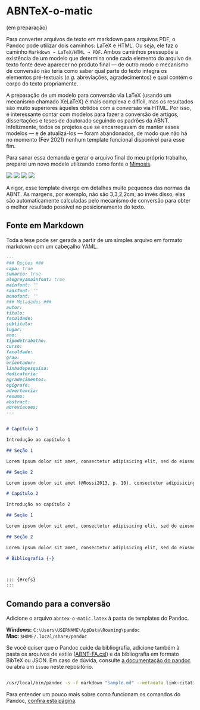 # ABNTeX-o-matic

(em preparação)

Para converter arquivos de texto em markdown para arquivos PDF, o Pandoc pode utilizar dois caminhos: LaTeX e HTML. Ou seja, ele faz o caminho `Markdown → LaTeX/HTML → PDF`. Ambos caminhos pressupõe a existência de um modelo que determina onde cada elemento do arquivo de texto fonte deve aparecer no produto final — de outro modo o mecanismo de conversão não teria como saber qual parte do texto integra os elementos pré-textuais (*e.g.* abreviações, agradecimentos) e qual contém o corpo do texto propriamente.  

A preparação de um modelo para conversão via LaTeX (usando um mecanismo chamado XeLaTeX) é mais complexa e difícil, mas os resultados são muito superiores àqueles obtidos com a conversão via HTML. Por isso, é interessante contar com modelos para fazer a conversão de artigos, dissertações e teses de doutorado seguindo os padrões da ABNT. Infelizmente, todos os projetos que se encarregavam de manter esses modelos — e de atualizá-los — foram abandonados, de modo que não há no momento (Fev 2021) nenhum template funcional disponível para esse fim.  

Para sanar essa demanda e gerar o arquivo final do meu próprio trabalho, preparei um novo modelo utilizando como fonte o [Mimosis](https://github.com/Pseudomanifold/latex-mimosis).  

![](/Samples/2021-02-17_20-00-08.png)
![](/Samples/2021-02-17_19-56-59.png)
![](/Samples/2021-02-17_19-57-26.png)
![](/Samples/2021-02-17_19-57-42.png)

A rigor, esse template diverge em detalhes muito pequenos das normas da ABNT. As margens, por exemplo, não são 3,3,2,2cm; ao invés disso, elas são automaticamente calculadas pelo mecanismo de conversão para obter o melhor resultado possível no posicionamento do texto.  

## Fonte em Markdown

Toda a tese pode ser gerada a partir de um simples arquivo em formato markdown com um cabeçalho YAML.

```markdown
---
### Opções ###
capa: true
sumario: true
alegreyamainfont: true
mainfont: ''
sansfont: ''
monofont: ''
### Metadados ###
autor:
titulo:
faculdade:
subtitulo:
lugar:
ano:
tipodetrabalho:
curso:
faculdade:
grau:
orientador:
linhadepesquisa:
dedicatoria:
agradecimentos:
epigrafe:
advertencia:
resumo:
abstract:
abreviacoes:  
---


# Capítulo 1

Introdução ao capítulo 1

## Seção 1

Lorem ipsum dolor sit amet, consectetur adipisicing elit, sed do eiusmod tempor incididunt ut labore et dolore magna aliqua. Ut enim ad minim veniam, quis nostrud exercitation ullamco laboris nisi ut aliquip ex ea commodo consequat. Duis aute irure dolor in reprehenderit in voluptate velit esse cillum dolore eu fugiat nulla pariatur. Excepteur sint occaecat cupidatat non proident, sunt in culpa qui officia deserunt mollit anim id est laborum (@Metaph_Ross_a, p. 134).

## Seção 2

Lorem ipsum dolor sit amet (@Rossi2013, p. 10), consectetur adipisicing elit, sed do eiusmod tempor incididunt ut labore et dolore magna aliqua. Ut enim ad minim veniam, quis nostrud exercitation ullamco laboris nisi ut aliquip ex ea commodo consequat. Duis aute irure dolor in reprehenderit in voluptate velit esse cillum dolore eu fugiat nulla pariatur. Excepteur sint occaecat cupidatat non proident, sunt in culpa qui officia deserunt mollit anim id est laborum.

# Capítulo 2

Introdução ao capítulo 2

## Seção 1

Lorem ipsum dolor sit amet, consectetur adipisicing elit, sed do eiusmod tempor incididunt ut labore et dolore magna aliqua. Ut enim ad minim veniam, quis nostrud exercitation ullamco laboris nisi ut aliquip ex ea commodo consequat. Duis aute irure dolor in reprehenderit in voluptate velit esse cillum dolore eu fugiat nulla pariatur. Excepteur sint occaecat cupidatat non proident, sunt in culpa qui officia deserunt mollit anim id est laborum (@Carr2005, p. 90).

## Seção 2

Lorem ipsum dolor sit amet, consectetur adipisicing elit, sed do eiusmod tempor incididunt ut labore et dolore magna aliqua. Ut enim ad minim veniam, quis nostrud exercitation ullamco laboris nisi ut aliquip ex ea commodo consequat. Duis aute irure dolor in reprehenderit in voluptate velit esse cillum dolore eu fugiat nulla pariatur. Excepteur sint occaecat cupidatat non proident, sunt in culpa qui officia deserunt mollit anim id est laborum (@deHaas2004, p. 4).

# Bibliografia {-}



::: {#refs}
:::

```

## Comando para a conversão

Adicione o arquivo `abntex-o-matic.latex` à pasta de templates do Pandoc.   

**Windows:** `C:\Users\USERNAME\AppData\Roaming\pandoc`  
**Mac:** `$HOME/.local/share/pandoc`   

Se você quiser que o Pandoc cuide da bibliografia, adicione também à pasta os arquivos de estilo ([ABNT-FA.csl](https://github.com/bcdavasconcelos/CSL-ABNT-para-Autores-Antigos/blob/main/Pandoc/ABNT-FA.csl)) e da bibliografia em formato BibTeX ou JSON. Em caso de dúvida, consulte [a documentação do pandoc](https://pandoc.org/MANUAL.html#citations) ou abra um `issue` neste repositório.  

```bash

/usr/local/bin/pandoc -s -f markdown "Sample.md" --metadata link-citations=true --pdf-engine=xelatex -C "--csl=ABNT-FA.csl" "--bibliography=All.json" "--template=abntex-o-matic.latex" -o "Sample".pdf && open "Sample".pdf

```

Para entender um pouco mais sobre como funcionam os comandos do Pandoc, [confira esta página](https://gdct.blot.im/pandoc).  

